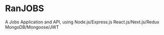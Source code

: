 # RanJOBS
A Jobs Application and API, using Node.js/Express.js React.js/Next.js/Redux MongoDB/Mongoose/JWT 

